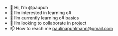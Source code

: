 - 👋 Hi, I’m @paupuh
- 👀 I’m interested in learning c#
- 🌱 I’m currently learning c# basics
- 💞️ I’m looking to collaborate in project
- 📫 How to reach me paulinapuhlmann@gmail.com

<!---
paupuh/paupuh is a ✨ special ✨ repository because its `README.md` (this file) appears on your GitHub profile.
You can click the Preview link to take a look at your changes.
--->
